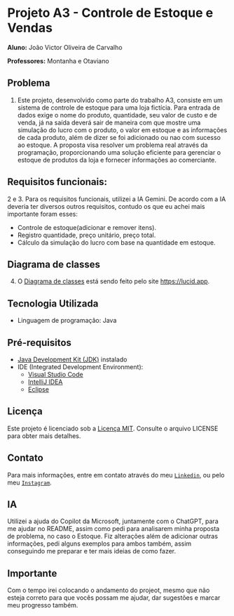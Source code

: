 # Projeto A3 - Controle de Estoque e Vendas

**Aluno:** João Victor Oliveira de Carvalho

**Professores:** Montanha e Otaviano

## Problema

1. Este projeto, desenvolvido como parte do trabalho A3, consiste em um sistema de controle de estoque para uma loja fictícia. Para entrada de dados exige o nome do produto, quantidade, seu valor de custo e de venda, já na saída deverá sair de maneira com que mostre uma simulação do lucro com o produto, o valor em estoque e as informações de cada produto, além de dizer se foi adicionado ou nao com sucesso ao estoque. A proposta visa resolver um problema real através da programação, proporcionando uma solução eficiente para gerenciar o estoque de produtos da loja e fornecer informações ao comerciante.

## Requisitos funcionais:

2 e 3. Para os requisitos funcionais, utilizei a IA Gemini. De acordo com a IA deveria ter diversos outros requisitos, contudo os que eu achei mais importante foram esses:
- Controle de estoque(adicionar e remover itens).
- Registro quantidade, preço unitário, preço total.
- Cálculo da simulação do lucro com base na quantidade em estoque.

## Diagrama de classes

4. O [Diagrama de classes](https://lucid.app/lucidchart/86a17c47-f77d-47ba-9248-512c1a486899/edit?view_items=IPYHlxa1VA5E&invitationId=inv_0dd01c7d-7bbd-4ad6-a7e9-81ba78263df6) está sendo feito pelo site https://lucid.app.

## Tecnologia Utilizada

- Linguagem de programação: Java

## Pré-requisitos

- [Java Development Kit (JDK)](https://www.oracle.com/java/technologies/downloads/) instalado
- IDE (Integrated Development Environment):
  - [Visual Studio Code](https://code.visualstudio.com/download)
  - [IntelliJ IDEA](https://www.jetbrains.com/pt-br/idea/nextversion/)
  - [Eclipse](https://www.eclipse.org/downloads/packages/installer)

## Licença

Este projeto é licenciado sob a [Licença MIT](https://opensource.org/licenses/MIT). Consulte o arquivo LICENSE para obter mais detalhes.

## Contato

Para mais informações, entre em contato através do meu [`Linkedin`](https://www.linkedin.com/in/joaokrv), ou pelo meu [`Instagram`](https://www.instagram.com/joaokrv).

## IA

Utilizei a ajuda do Copilot da Microsoft, juntamente com o ChatGPT, para me ajudar no README, assim como pedi para analisarem minha proposta de problema, no caso o Estoque. Fiz alterações além de adicionar outras informações, pedi alguns exemplos para ambos também, assim conseguindo me preparar e ter mais ideias de como fazer.

## Importante

Com o tempo irei colocando o andamento do projeot, mesmo que não esteja correto para que vocês possam me ajudar, dar sugestões e marcar meu progresso também.
